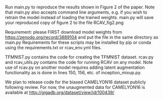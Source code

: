 Run main.py to reproduce the results shown in Figure 2 of the paper. Note that main.py also accepts command line arguments, e.g. if you wish to retrain the model instead of loading the trained weights.
main.py will save your reproduced copy of figure 2 to the file RCAV_fig2.png

Requirement: please FIRST download model weights from https://zenodo.org/record/3889104 and put the file in the same directory as main.py
Requirements for these scripts may be installed by pip or conda using the requirements.txt or rcav_env.yml files.

TFMNIST.py contains the code for creating the TFMNIST dataset.
rcav.py and rcav_utils.py contains the code for running RCAV on any model. 
Note use of rcav.py on another model requires adding latent augmentation functionality as is done in lines 150, 156, etc. of inception_mixup.py.

We plan to release code for the biased CAMELYON16 dataset publicly following review. For now, the unaugmented data for CAMELYON16 is available at http://gigadb.org/dataset/view/id/100439/